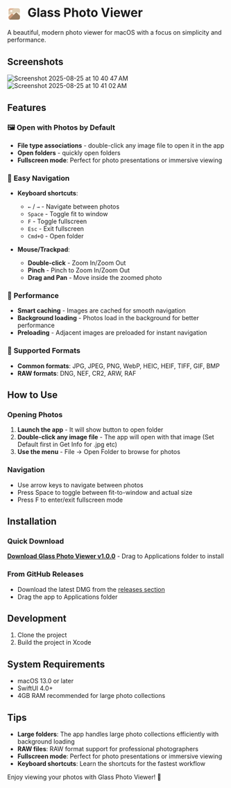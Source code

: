 # <img src="Glass Photos/Assets.xcassets/AppIcon.appiconset/icon_128x128.png" alt="Glass Photo Viewer Logo" width="32" height="32" style="vertical-align: middle; margin-right: 8px;"> Glass Photo Viewer

A beautiful, modern photo viewer for macOS with a focus on simplicity and performance.

## Screenshots
<img width="1470" height="956" alt="Screenshot 2025-08-25 at 10 40 47 AM" src="https://github.com/user-attachments/assets/3bb7e3dd-37e9-4b7f-9d2e-1ce815547452" />

<img width="1470" height="864" alt="Screenshot 2025-08-25 at 10 41 02 AM" src="https://github.com/user-attachments/assets/4983c801-20c5-4cf4-b12c-2070bf3dd2e9" />


## Features

### 🖼️ **Open with Photos by Default**
- **File type associations** - double-click any image file to open it in the app
- **Open folders** - quickly open folders
- **Fullscreen mode**: Perfect for photo presentations or immersive viewing

### 🎯 **Easy Navigation**
- **Keyboard shortcuts**:
  - `←` / `→` - Navigate between photos
  - `Space` - Toggle fit to window
  - `F` - Toggle fullscreen
  - `Esc` - Exit fullscreen
  - `Cmd+O` - Open folder

- **Mouse/Trackpad**:
  - **Double-click** - Zoom In/Zoom Out
  - **Pinch** - Pinch to Zoom In/Zoom Out
  - **Drag and Pan** - Move inside the zoomed photo

### 🚀 **Performance**
- **Smart caching** - Images are cached for smooth navigation
- **Background loading** - Photos load in the background for better performance
- **Preloading** - Adjacent images are preloaded for instant navigation

### 📁 **Supported Formats**
- **Common formats**: JPG, JPEG, PNG, WebP, HEIC, HEIF, TIFF, GIF, BMP
- **RAW formats**: DNG, NEF, CR2, ARW, RAF

## How to Use

### Opening Photos
1. **Launch the app** - It will show button to open folder
2. **Double-click any image file** - The app will open with that image (Set Default first in Get Info for .jpg etc)
4. **Use the menu** - File → Open Folder to browse for photos

### Navigation
- Use arrow keys to navigate between photos
- Press Space to toggle between fit-to-window and actual size
- Press F to enter/exit fullscreen mode

## Installation

### Quick Download
<a href="https://github.com/nikunjsingh93/mac-photo-viewer/releases/download/v1.0.0/Glass_Photo_Viewer-1.0.0.dmg" download>**Download Glass Photo Viewer v1.0.0**</a> - Drag to Applications folder to install

### From GitHub Releases
- Download the latest DMG from the [releases section](https://github.com/nikunjsingh93/mac-photo-viewer/releases)
- Drag the app to Applications folder

## Development
1. Clone the project
2. Build the project in Xcode

## System Requirements

- macOS 13.0 or later
- SwiftUI 4.0+
- 4GB RAM recommended for large photo collections

## Tips

- **Large folders**: The app handles large photo collections efficiently with background loading
- **RAW files**: RAW format support for professional photographers
- **Fullscreen mode**: Perfect for photo presentations or immersive viewing
- **Keyboard shortcuts**: Learn the shortcuts for the fastest workflow

Enjoy viewing your photos with Glass Photo Viewer! 📸
